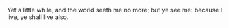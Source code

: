 Yet a little while, and the world seeth me no more; but ye see me: because I live, ye shall live also.
